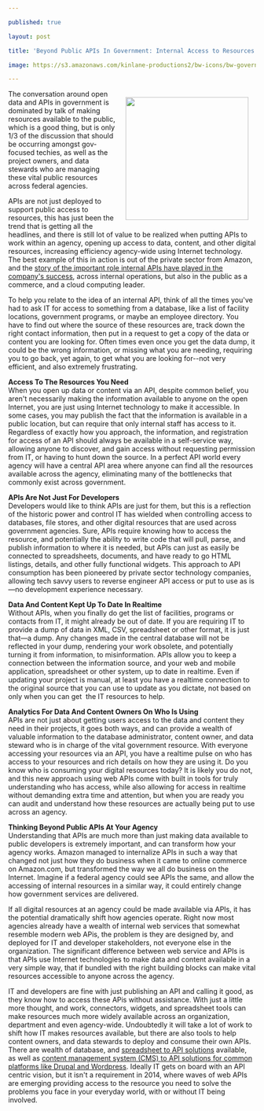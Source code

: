 ---
published: true
layout: post
title: 'Beyond Public APIs In Government: Internal Access to Resources'
image: https://s3.amazonaws.com/kinlane-productions2/bw-icons/bw-government.jpg
---

<p><img style="padding: 15px;" src="https://s3.amazonaws.com/kinlane-productions2/bw-icons/bw-government.jpg" alt="" width="250" align="right" />
<p>The conversation around open data and APIs in government is dominated by talk of making resources available to the public, which is a good thing, but is only 1/3 of the discussion that should be occurring amongst gov-focused techies, as well as the project owners, and data stewards who are managing these vital public resources across federal agencies.
<p>APIs are not just deployed to support public access to resources, this has just been the trend that is getting all the headlines, and there is still lot of value to be realized when putting APIs to work within an agency, opening up access to data, content, and other digital resources, increasing efficiency agency-wide using Internet technology. The best example of this in action is out of the private sector from Amazon, and the <a href="http://apievangelist.com/2012/01/12/the-secret-to-amazons-success-internal-apis/">story of the important role internal APIs have played in the company's success</a>, across internal operations, but also in the public as a commerce, and a cloud computing leader.
<p>To help you relate to the idea of an internal API, think of all the times you've had to ask IT for access to something from a database, like a list of facility locations, government programs, or maybe an employee directory. You have to find out where the source of these resources are, track down the right contact information, then put in a request to get a copy of the data or content you are looking for. Often times even once you get the data dump, it could be the wrong information, or missing what you are needing, requiring you to go back, yet again, to get what you are looking for--not very efficient, and also extremely frustrating.
<p><strong>Access To The Resources You Need</strong><br /> When you open up data or content via an API, despite common belief, you aren't necessarily making the information available to anyone on the open Internet, you are just using Internet technology to make it accessible. In some cases, you may publish the fact that the information is available in a public location, but can require that only internal staff has access to it. Regardless of exactly how you approach, the information, and registration for access of an API should always be available in a self-service way, allowing anyone to discover, and gain access without requesting permission from IT, or having to hunt down the source. In a perfect API world every agency will have a central API area where anyone can find all the resources available across the agency, eliminating many of the bottlenecks that commonly exist across government.
<p><strong>APIs Are Not Just For Developers</strong><br /> Developers would like to think APIs are just for them, but this is a reflection of the historic power and control IT has wielded when controlling access to databases, file stores, and other digital resources that are used across government agencies. Sure, APIs require knowing how to access the resource, and potentially the ability to write code that will pull, parse, and publish information to where it is needed, but APIs can just as easily be connected to spreadsheets, documents, and have ready to go HTML listings, details, and other fully functional widgets. This approach to API consumption has been pioneered by private sector technology companies, allowing tech savvy users to reverse engineer API access or put to use as is&mdash;no development experience necessary.
<p><strong>Data And Content Kept Up To Date In Realtime</strong><br /> Without APIs, when you finally do get the list of facilities, programs or contacts from IT, it might already be out of date. If you are requiring IT to provide a dump of data in XML, CSV, spreadsheet or other format, it is just that&mdash;a dump. Any changes made in the central database will not be reflected in your dump, rendering your work obsolete, and potentially turning it from information, to misinformation. APIs allow you to keep a connection between the information source, and your web and mobile application, spreadsheet or other system, up to date in realtime. Even if updating your project is manual, at least you have a realtime connection to the original source that you can use to update as you dictate, not based on only when you can get &nbsp;the IT resources to help.
<p><strong>Analytics For Data And Content Owners On Who Is Using</strong><br /> APIs are not just about getting users access to the data and content they need in their projects, it goes both ways, and can provide a wealth of valuable information to the database administrator, content owner, and data steward who is in charge of the vital government resource. With everyone accessing your resources via an API, you have a realtime pulse on who has access to your resources and rich details on how they are using it. Do you know who is consuming your digital resources today? It is likely you do not, and this new approach using web APIs come with built in tools for truly understanding who has access, while also allowing for access in realtime without demanding extra time and attention, but when you are ready you can audit and understand how these resources are actually being put to use across an agency.
<p><strong>Thinking Beyond Public APIs At Your Agency</strong><br /> Understanding that APIs are much more than just making data available to public developers is extremely important, and can transform how your agency works. Amazon managed to internalize APIs in such a way that changed not just how they do business when it came to online commerce on Amazon.com, but transformed the way we all do business on the Internet. Imagine if a federal agency could see APIs the same, and allow the accessing of internal resources in a similar way, it could entirely change how government services are delivered.
<p>If all digital resources at an agency could be made available via APIs, it has the potential dramatically shift how agencies operate. Right now most agencies already have a wealth of internal web services that somewhat resemble modern web APis, the problem is they are designed by, and deployed for IT and developer stakeholders, not everyone else in the organization. The significant difference between web service and APIs is that APIs use Internet technologies to make data and content available in a very simple way, that if bundled with the right building blocks can make vital resources accessible to anyone across the agency.
<p>IT and developers are fine with just publishing an API and calling it good, as they know how to access these APis without assistance. With just a little more thought, and work, connectors, widgets, and spreadsheet tools can make resources much more widely available across an organization, department and even agency-wide. Undoubtedly it will take a lot of work to shift how IT makes resources available, but there are also tools to help content owners, and data stewards to deploy and consume their own APIs. There are wealth of database, and <a href="http://spreadsheets.apievangelist.com/">spreadsheet to API solutions</a> available, as well as <a href="http://apievangelist.com/2014/08/02/everyone-is-about-to-get-an-api-with-the-new-wordpress-api/">content management system (CMS) to API solutions for common platforms like Drupal and Wordpress</a>. Ideally IT gets on board with an API centric vision, but it isn't a requirement in 2014, where waves of web APIs are emerging providing access to the resource you need to solve the problems you face in your everyday world, with or without IT being involved.

